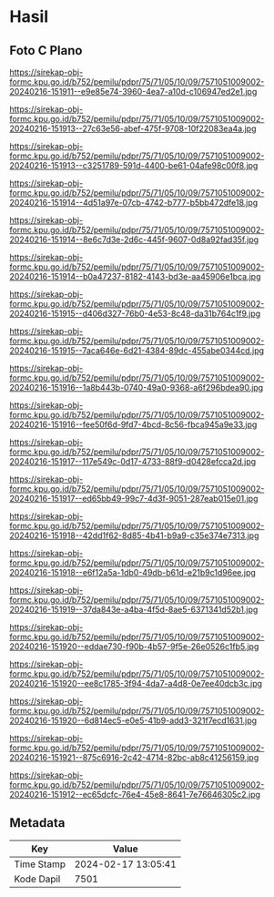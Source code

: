 # Hasil

## Foto C Plano

https://sirekap-obj-formc.kpu.go.id/b752/pemilu/pdpr/75/71/05/10/09/7571051009002-20240216-151911--e9e85e74-3960-4ea7-a10d-c106947ed2e1.jpg

https://sirekap-obj-formc.kpu.go.id/b752/pemilu/pdpr/75/71/05/10/09/7571051009002-20240216-151913--27c63e56-abef-475f-9708-10f22083ea4a.jpg

https://sirekap-obj-formc.kpu.go.id/b752/pemilu/pdpr/75/71/05/10/09/7571051009002-20240216-151913--c3251789-591d-4400-be61-04afe98c00f8.jpg

https://sirekap-obj-formc.kpu.go.id/b752/pemilu/pdpr/75/71/05/10/09/7571051009002-20240216-151914--4d51a97e-07cb-4742-b777-b5bb472dfe18.jpg

https://sirekap-obj-formc.kpu.go.id/b752/pemilu/pdpr/75/71/05/10/09/7571051009002-20240216-151914--8e6c7d3e-2d6c-445f-9607-0d8a92fad35f.jpg

https://sirekap-obj-formc.kpu.go.id/b752/pemilu/pdpr/75/71/05/10/09/7571051009002-20240216-151914--b0a47237-8182-4143-bd3e-aa45906e1bca.jpg

https://sirekap-obj-formc.kpu.go.id/b752/pemilu/pdpr/75/71/05/10/09/7571051009002-20240216-151915--d406d327-76b0-4e53-8c48-da31b764c1f9.jpg

https://sirekap-obj-formc.kpu.go.id/b752/pemilu/pdpr/75/71/05/10/09/7571051009002-20240216-151915--7aca646e-6d21-4384-89dc-455abe0344cd.jpg

https://sirekap-obj-formc.kpu.go.id/b752/pemilu/pdpr/75/71/05/10/09/7571051009002-20240216-151916--1a8b443b-0740-49a0-9368-a6f296bdea90.jpg

https://sirekap-obj-formc.kpu.go.id/b752/pemilu/pdpr/75/71/05/10/09/7571051009002-20240216-151916--fee50f6d-9fd7-4bcd-8c56-fbca945a9e33.jpg

https://sirekap-obj-formc.kpu.go.id/b752/pemilu/pdpr/75/71/05/10/09/7571051009002-20240216-151917--117e549c-0d17-4733-88f9-d0428efcca2d.jpg

https://sirekap-obj-formc.kpu.go.id/b752/pemilu/pdpr/75/71/05/10/09/7571051009002-20240216-151917--ed65bb49-99c7-4d3f-9051-287eab015e01.jpg

https://sirekap-obj-formc.kpu.go.id/b752/pemilu/pdpr/75/71/05/10/09/7571051009002-20240216-151918--42dd1f62-8d85-4b41-b9a9-c35e374e7313.jpg

https://sirekap-obj-formc.kpu.go.id/b752/pemilu/pdpr/75/71/05/10/09/7571051009002-20240216-151918--e6f12a5a-1db0-49db-b61d-e21b9c1d96ee.jpg

https://sirekap-obj-formc.kpu.go.id/b752/pemilu/pdpr/75/71/05/10/09/7571051009002-20240216-151919--37da843e-a4ba-4f5d-8ae5-6371341d52b1.jpg

https://sirekap-obj-formc.kpu.go.id/b752/pemilu/pdpr/75/71/05/10/09/7571051009002-20240216-151920--eddae730-f90b-4b57-9f5e-26e0526c1fb5.jpg

https://sirekap-obj-formc.kpu.go.id/b752/pemilu/pdpr/75/71/05/10/09/7571051009002-20240216-151920--ee8c1785-3f94-4da7-a4d8-0e7ee40dcb3c.jpg

https://sirekap-obj-formc.kpu.go.id/b752/pemilu/pdpr/75/71/05/10/09/7571051009002-20240216-151920--6d814ec5-e0e5-41b9-add3-321f7ecd1631.jpg

https://sirekap-obj-formc.kpu.go.id/b752/pemilu/pdpr/75/71/05/10/09/7571051009002-20240216-151921--875c6916-2c42-4714-82bc-ab8c41256159.jpg

https://sirekap-obj-formc.kpu.go.id/b752/pemilu/pdpr/75/71/05/10/09/7571051009002-20240216-151912--ec65dcfc-76e4-45e8-8641-7e76646305c2.jpg


## Metadata

| Key        | Value               |
| ---------- | ------------------- |
| Time Stamp | 2024-02-17 13:05:41 |
| Kode Dapil | 7501                |



